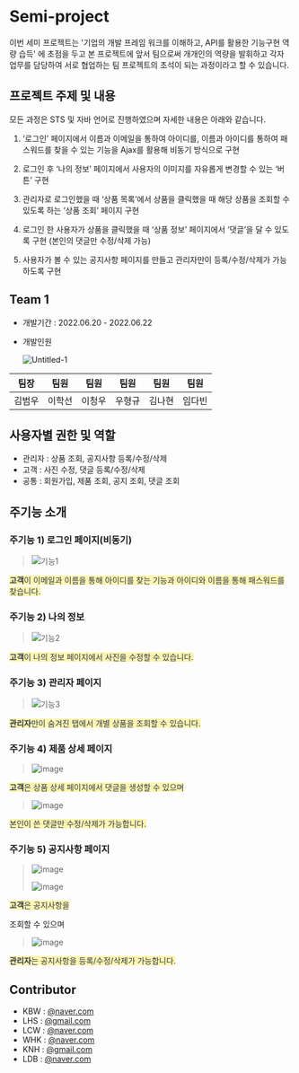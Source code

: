 # Semi-project

이번 세미 프로젝트는  '기업의 개발 프레임 워크를 이해하고, API를 활용한 기능구현 역량 습득' 에 초점을 두고 본 프로젝트에 앞서 팀으로써 개개인의 역량을 발휘하고 각자 업무를 담당하여 서로 협업하는 팀 프로젝트의 초석이 되는 과정이라고 할 수 있습니다.



## 프로젝트 주제 및 내용

모든 과정은 STS 및 자바 언어로 진행하였으며 자세한 내용은 아래와 같습니다.

1. ‘로그인’ 페이지에서 이름과 이메일을 통하여 아이디를, 이름과 아이디를 통하여 패스워드를 찾을 수 있는 기능을 Ajax를 활용해 비동기 방식으로 구현 

2. 로그인 후 ‘나의 정보’ 페이지에서 사용자의 이미지를 자유롭게 변경할 수 있는 ‘버튼’ 구현

3. 관리자로 로그인했을 때 ‘상품 목록’에서 상품을 클릭했을 때 해당 상품을 조회할 수 있도록 하는 ‘상품 조회’ 페이지 구현

4. 로그인 한 사용자가 상품을 클릭했을 때 ‘상품 정보’ 페이지에서 ‘댓글’을 달 수 있도록 구현 (본인의 댓글만 수정/삭제 가능)

5. 사용자가 볼 수 있는 공지사항 페이지를 만들고 관리자만이 등록/수정/삭제가 가능하도록 구현



## Team 1

- 개발기간 : 2022.06.20 - 2022.06.22

- 개발인원 

  

  ![Untitled-1](https://user-images.githubusercontent.com/101780699/174955026-3f5c32d2-83e5-47b1-b67e-6e37cd34eeea.jpg)

| 팀장   | 팀원   | 팀원   | 팀원   | 팀원   | 팀원   |
| ------ | ------ | ------ | ------ | ------ | ------ |
| 김범우 | 이학선 | 이청우 | 우형규 | 김나현 | 임다빈 |





## 사용자별 권한 및 역할

- 관리자 : 상품 조회, 공지사항 등록/수정/삭제
- 고객     : 사진 수정, 댓글 등록/수정/삭제
- 공통     : 회원가입, 제품 조회, 공지 조회, 댓글 조회





## 주기능 소개



### 주기능 1) 로그인 페이지(비동기)

>![기능1](https://user-images.githubusercontent.com/101780699/174922275-55779c1f-431d-4985-84e4-a84599b2f08f.jpg)

<span style="color: #2D3748; background-color:#fff5b1;"> **고객**이 이메일과 이름을 통해 아이디를 찾는 기능과 아이디와 이름을 통해 패스워드를 찾습니다.</span>






### 주기능 2) 나의 정보

>![기능2](https://user-images.githubusercontent.com/101780699/174922596-1aa6cdc4-aa6b-498f-9939-d7c88b27959c.png)


<span style="color: #2D3748; background-color:#fff5b1;"> **고객**이 나의 정보 페이지에서 사진을 수정할 수 있습니다.</span>




### 주기능 3) 관리자 페이지

>![기능3](https://user-images.githubusercontent.com/101780699/174922995-64089535-cff1-4dd6-863d-c2858eb7f0f9.png)


 <span style="color: #2D3748; background-color:#fff5b1;"> **관리자**만이 숨겨진 탭에서 개별 상품을 조회할 수 있습니다.</span>





### 주기능 4) 제품 상세 페이지

>![image](https://user-images.githubusercontent.com/101780699/175759224-4f1999ad-1eb7-4550-8705-ebe0b9c6d23e.png)

 <span style="color: #2D3748; background-color:#fff5b1;"> **고객**은 상품 상세 페이지에서 댓글을 생성할 수 있으며 </span>



> ![image](https://user-images.githubusercontent.com/101780699/175759366-c5b26b40-c545-4fc1-9d32-b5ea83475462.png)

<span style="color: #2D3748; background-color:#fff5b1;">본인이 쓴 댓글만 수정/삭제가 가능합니다.</span>





### 주기능 5) 공지사항 페이지    

>![image](https://user-images.githubusercontent.com/101780699/175759270-d9278e21-4374-4a18-a548-a152e573a908.png)
>
>![image](https://user-images.githubusercontent.com/101780699/175759279-d7597c4b-fa07-4392-9391-23ae227f9c30.png)

<span style="color: #2D3748; background-color:#fff5b1;"> **고객**은 공지사항을 

조회할 수 있으며</span>



> ![image](https://user-images.githubusercontent.com/101780699/175759345-eb37b367-c05b-4a2d-8541-13750c3880a5.png)



<span style="color: #2D3748; background-color:#fff5b1;">**관리자**는 공지사항을 등록/수정/삭제가 가능합니다.</span>








## Contributor

- KBW : [@naver.com](mailto:@naver.com)
- LHS  : [@gmail.com](mailto:@gmail.com)
- LCW : [@naver.com](mailto:@naver.com)
- WHK : [@naver.com](mailto:@naver.com)
- KNH : [@gmail.com](mailto:@gmail.com)
- LDB : [@naver.com](mailto:@naver.com)

